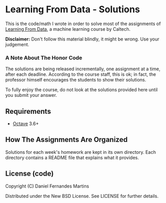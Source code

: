 # Learning From Data - Solutions

This is the code/math I wrote in order to solve most of the assignments of
[Learning From Data](https://www.edx.org/course/caltechx/cs1156x/learning-data/1120),
a machine learning course by Caltech.

**Disclaimer:** Don't follow this material blindly, it might be wrong. Use
your judgement.

### A Note About The Honor Code

The solutions are being released incrementally, one assignment at a time,
after each deadline. According to the course staff, this is ok; in fact, the
professor himself encourages the students to show their solutions.

To fully enjoy the course, do not look at the solutions provided here until you
submit your answer.

## Requirements

* [Octave](http://www.gnu.org/software/octave/) 3.6+

## How The Assignments Are Organized

Solutions for each week's homework are kept in its own directory. Each directory
contains a README file that explains what it provides.

## License (code)

Copyright (C) Daniel Fernandes Martins

Distributed under the New BSD License. See LICENSE for further details.
